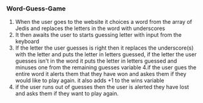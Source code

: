 ### Word-Guess-Game
1. When the user goes to the website it choices a word from the array of Jedis and replaces the letters in the word with underscores
2. It then awaits the user to starts guessing letter with input from the keyboard
3. If the letter the user guesses is right then it replaces the underscore(s) with the letter and puts the letter in letters guessed, if the letter the user guesses isn't in the word it puts the letter in letters guessed and minuses one from the remaining guesses variable
4.if the user gues the entire word it alerts them that they have won and askes them if they would like to play again. it also adds +1 to the wins variable
5. if the user runs out of guesses then the user is alerted they have lost and asks them if they want to play again.